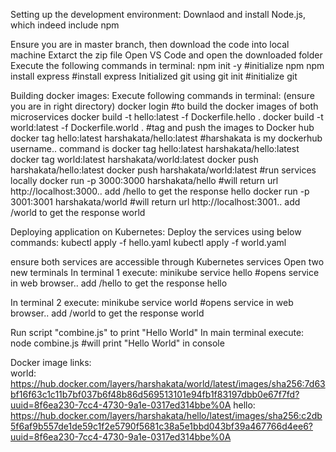 Setting up the development environment:
  Downlaod and install Node.js, which indeed include npm
  
  Ensure you are in master branch, then download the code into local machine
  Extarct the zip file
  Open VS Code and open the downloaded folder 
  Execute the following commands in terminal:
  npm init -y #initialize npm
  npm install express #install express
  Initialized git using git init #initialize git

Building docker images:
  Execute following commands in terminal: (ensure you are in right directory)
    docker login
  #to build the docker images of both microservices
    docker build -t hello:latest -f Dockerfile.hello .
    docker build -t world:latest -f Dockerfile.world .
  #tag and push the images to Docker hub
    docker tag hello:latest harshakata/hello:latest  #harshakata is my dockerhub username.. command is docker tag hello:latest harshakata/hello:latest
    docker tag world:latest harshakata/world:latest
    docker push harshakata/hello:latest
    docker push harshakata/world:latest
  #run services locally
    docker run -p 3000:3000 harshakata/hello    #will return url http://localhost:3000.. add /hello to get the response hello
    docker run -p 3001:3001 harshakata/world    #will return url http://localhost:3001.. add /world to get the response world

Deploying application on Kubernetes:
  Deploy the services using below commands:
  kubectl apply -f hello.yaml
  kubectl apply -f world.yaml

  ensure both services are accessible through Kubernetes services
  Open two new terminals
  In terminal 1 execute:
  minikube service hello        #opens service in web browser.. add /hello to get the response hello

  In terminal 2 execute:
  minikube service world        #opens service in web browser.. add /world to get the response world

Run script "combine.js" to print "Hello World"
  In main terminal execute:
  node combine.js               #will print "Hello World" in console

Docker image links:  
world: https://hub.docker.com/layers/harshakata/world/latest/images/sha256:7d63bf16f63c1c11b7bf037b6f48b86d569513101e94fb1f83197dbb0e67f7fd?uuid=8f6ea230-7cc4-4730-9a1e-0317ed314bbe%0A 
hello: https://hub.docker.com/layers/harshakata/hello/latest/images/sha256:c2db5f6af9b557de1de59c1f2e5790f5681c38a5e1bbd043bf39a467766d4ee6?uuid=8f6ea230-7cc4-4730-9a1e-0317ed314bbe%0A
    
